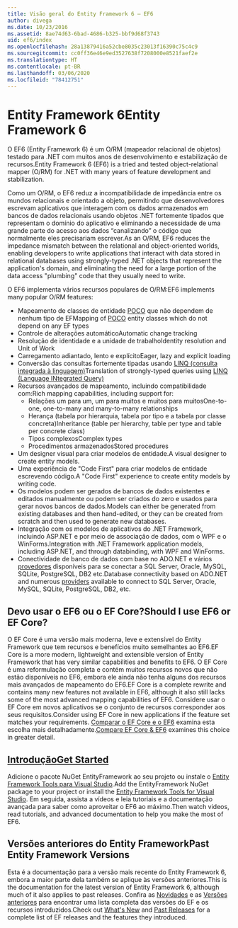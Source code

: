 ```yaml
---
title: Visão geral do Entity Framework 6 – EF6
author: divega
ms.date: 10/23/2016
ms.assetid: 8ae74d63-6bad-4686-b325-bbf9d68f3743
uid: ef6/index
ms.openlocfilehash: 28a13879416a52cbe8035c23013f16390c75c4c9
ms.sourcegitcommit: cc0ff36e46e9ed3527638f7208000e8521faef2e
ms.translationtype: HT
ms.contentlocale: pt-BR
ms.lasthandoff: 03/06/2020
ms.locfileid: "78412751"
---
```

# <a name="entity-framework-6"></a><span data-ttu-id="29d99-102">Entity Framework 6</span><span class="sxs-lookup"><span data-stu-id="29d99-102">Entity Framework 6</span></span>
<span data-ttu-id="29d99-103">O EF6 (Entity Framework 6) é um O/RM (mapeador relacional de objetos) testado para .NET com muitos anos de desenvolvimento e estabilização de recursos.</span><span class="sxs-lookup"><span data-stu-id="29d99-103">Entity Framework 6 (EF6) is a tried and tested object-relational mapper (O/RM) for .NET with many years of feature development and stabilization.</span></span>

<span data-ttu-id="29d99-104">Como um O/RM, o EF6 reduz a incompatibilidade de impedância entre os mundos relacionais e orientado a objeto, permitindo que desenvolvedores escrevam aplicativos que interagem com os dados armazenados em bancos de dados relacionais usando objetos .NET fortemente tipados que representam o domínio do aplicativo e eliminando a necessidade de uma grande parte do acesso aos dados “canalizando” o código que normalmente eles precisariam escrever.</span><span class="sxs-lookup"><span data-stu-id="29d99-104">As an O/RM, EF6 reduces the impedance mismatch between the relational and object-oriented worlds, enabling developers to write applications that interact with data stored in relational databases using strongly-typed .NET objects that represent the application's domain, and eliminating the need for a large portion of the data access "plumbing" code that they usually need to write.</span></span>

<span data-ttu-id="29d99-105">O EF6 implementa vários recursos populares de O/RM:</span><span class="sxs-lookup"><span data-stu-id="29d99-105">EF6 implements many popular O/RM features:</span></span>
- <span data-ttu-id="29d99-106">Mapeamento de classes de entidade [POCO](xref:ef6/resources/glossary#poco) que não dependem de nenhum tipo de EF</span><span class="sxs-lookup"><span data-stu-id="29d99-106">Mapping of [POCO](xref:ef6/resources/glossary#poco) entity classes which do not depend on any EF types</span></span>
- <span data-ttu-id="29d99-107">Controle de alterações automático</span><span class="sxs-lookup"><span data-stu-id="29d99-107">Automatic change tracking</span></span>
- <span data-ttu-id="29d99-108">Resolução de identidade e a unidade de trabalho</span><span class="sxs-lookup"><span data-stu-id="29d99-108">Identity resolution and Unit of Work</span></span>
- <span data-ttu-id="29d99-109">Carregamento adiantado, lento e explícito</span><span class="sxs-lookup"><span data-stu-id="29d99-109">Eager, lazy and explicit loading</span></span>
- <span data-ttu-id="29d99-110">Conversão das consultas fortemente tipadas usando [LINQ (consulta integrada à linguagem)](https://aka.ms/AA6hsvu)</span><span class="sxs-lookup"><span data-stu-id="29d99-110">Translation of strongly-typed queries using [LINQ (Language INtegrated Query)](https://aka.ms/AA6hsvu)</span></span>
- <span data-ttu-id="29d99-111">Recursos avançados de mapeamento, incluindo compatibilidade com:</span><span class="sxs-lookup"><span data-stu-id="29d99-111">Rich mapping capabilities, including support for:</span></span>
  - <span data-ttu-id="29d99-112">Relações um para um, um para muitos e muitos para muitos</span><span class="sxs-lookup"><span data-stu-id="29d99-112">One-to-one, one-to-many and many-to-many relationships</span></span>
  - <span data-ttu-id="29d99-113">Herança (tabela por hierarquia, tabela por tipo e a tabela por classe concreta)</span><span class="sxs-lookup"><span data-stu-id="29d99-113">Inheritance (table per hierarchy, table per type and table per concrete class)</span></span>
  - <span data-ttu-id="29d99-114">Tipos complexos</span><span class="sxs-lookup"><span data-stu-id="29d99-114">Complex types</span></span>
  - <span data-ttu-id="29d99-115">Procedimentos armazenados</span><span class="sxs-lookup"><span data-stu-id="29d99-115">Stored procedures</span></span>
- <span data-ttu-id="29d99-116">Um designer visual para criar modelos de entidade.</span><span class="sxs-lookup"><span data-stu-id="29d99-116">A visual designer to create entity models.</span></span>
- <span data-ttu-id="29d99-117">Uma experiência de "Code First" para criar modelos de entidade escrevendo código.</span><span class="sxs-lookup"><span data-stu-id="29d99-117">A "Code First" experience to create entity models by writing code.</span></span>
- <span data-ttu-id="29d99-118">Os modelos podem ser gerados de bancos de dados existentes e editados manualmente ou podem ser criados do zero e usados para gerar novos bancos de dados.</span><span class="sxs-lookup"><span data-stu-id="29d99-118">Models can either be generated from existing databases and then hand-edited, or they can be created from scratch and then used to generate new databases.</span></span>
- <span data-ttu-id="29d99-119">Integração com os modelos de aplicativos do .NET Framework, incluindo ASP.NET e por meio de associação de dados, com o WPF e o WinForms.</span><span class="sxs-lookup"><span data-stu-id="29d99-119">Integration with .NET Framework application models, including ASP.NET, and through databinding, with WPF and WinForms.</span></span>
- <span data-ttu-id="29d99-120">Conectividade de banco de dados com base no ADO.NET e vários [provedores](xref:ef6/fundamentals/providers/index) disponíveis para se conectar a SQL Server, Oracle, MySQL, SQLite, PostgreSQL, DB2 etc.</span><span class="sxs-lookup"><span data-stu-id="29d99-120">Database connectivity based on ADO.NET and numerous [providers](xref:ef6/fundamentals/providers/index) available to connect to SQL Server, Oracle, MySQL, SQLite, PostgreSQL, DB2, etc.</span></span>

## <a name="should-i-use-ef6-or-ef-core"></a><span data-ttu-id="29d99-121">Devo usar o EF6 ou o EF Core?</span><span class="sxs-lookup"><span data-stu-id="29d99-121">Should I use EF6 or EF Core?</span></span>

<span data-ttu-id="29d99-122">O EF Core é uma versão mais moderna, leve e extensível do Entity Framework que tem recursos e benefícios muito semelhantes ao EF6.</span><span class="sxs-lookup"><span data-stu-id="29d99-122">EF Core is a more modern, lightweight and extensible version of Entity Framework that has very similar capabilities and benefits to EF6.</span></span>
<span data-ttu-id="29d99-123">O EF Core é uma reformulação completa e contém muitos recursos novos que não estão disponíveis no EF6, embora ele ainda não tenha alguns dos recursos mais avançados de mapeamento do EF6.</span><span class="sxs-lookup"><span data-stu-id="29d99-123">EF Core is a complete rewrite and contains many new features not available in EF6, although it also still lacks some of the most advanced mapping capabilities of EF6.</span></span>
<span data-ttu-id="29d99-124">Considere usar o EF Core em novos aplicativos se o conjunto de recursos corresponder aos seus requisitos.</span><span class="sxs-lookup"><span data-stu-id="29d99-124">Consider using EF Core in new applications if the feature set matches your requirements.</span></span>
<span data-ttu-id="29d99-125">[Comparar o EF Core e o EF6](xref:efcore-and-ef6/index) examina esta escolha mais detalhadamente.</span><span class="sxs-lookup"><span data-stu-id="29d99-125">[Compare EF Core & EF6](xref:efcore-and-ef6/index) examines this choice in greater detail.</span></span>

## <a name="get-started"></a>[<span data-ttu-id="29d99-126">Introdução</span><span class="sxs-lookup"><span data-stu-id="29d99-126">Get Started</span></span>](xref:ef6/get-started)

<span data-ttu-id="29d99-127">Adicione o pacote NuGet EntityFramework ao seu projeto ou instale o [Entity Framework Tools para Visual Studio](https://aka.ms/AA6i8c5).</span><span class="sxs-lookup"><span data-stu-id="29d99-127">Add the EntityFramework NuGet package to your project or install the [Entity Framework Tools for Visual Studio](https://aka.ms/AA6i8c5).</span></span> <span data-ttu-id="29d99-128">Em seguida, assista a vídeos e leia tutoriais e a documentação avançada para saber como aproveitar o EF6 ao máximo.</span><span class="sxs-lookup"><span data-stu-id="29d99-128">Then watch videos, read tutorials, and advanced documentation to help you make the most of EF6.</span></span>

## <a name="past-entity-framework-versions"></a><span data-ttu-id="29d99-129">Versões anteriores do Entity Framework</span><span class="sxs-lookup"><span data-stu-id="29d99-129">Past Entity Framework Versions</span></span>

<span data-ttu-id="29d99-130">Esta é a documentação para a versão mais recente do Entity Framework 6, embora a maior parte dela também se aplique às versões anteriores.</span><span class="sxs-lookup"><span data-stu-id="29d99-130">This is the documentation for the latest version of Entity Framework 6, although much of it also applies to past releases.</span></span>
<span data-ttu-id="29d99-131">Confira as [Novidades](xref:ef6/what-is-new/index) e as [Versões anteriores](xref:ef6/what-is-new/past-releases) para encontrar uma lista completa das versões do EF e os recursos introduzidos.</span><span class="sxs-lookup"><span data-stu-id="29d99-131">Check out [What's New](xref:ef6/what-is-new/index) and [Past Releases](xref:ef6/what-is-new/past-releases) for a complete list of EF releases and the features they introduced.</span></span>
